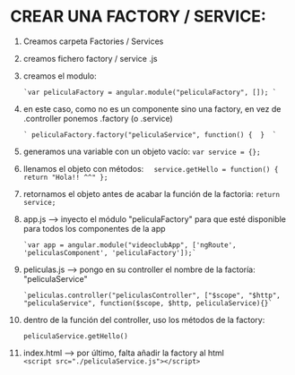 
 # CREAR UNA FACTORY / SERVICE:

 1) Creamos carpeta Factories / Services
 2) creamos fichero factory / service .js 
 3) creamos el modulo: 

        `var peliculaFactory = angular.module("peliculaFactory", []); `

 4) en este caso, como no es un componente sino una factory, en vez de .controller ponemos .factory (o .service) 
   
        ` peliculaFactory.factory("peliculaService", function() {  }  `

 5) generamos una variable con un objeto vacío: 
        ` var service = {};  `

 6) llenamos el objeto con métodos:
      `  service.getHello = function() {
          return "Hola!! ^^"
           };`

 7) retornamos el objeto antes de acabar la función de la factoria: 
        `return service; `

 8) app.js --> inyecto el módulo "peliculaFactory" para que esté disponible para todos los componentes de la app

        `var app = angular.module("videoclubApp", ['ngRoute', 'peliculasComponent', 'peliculaFactory']);` 

 9) peliculas.js -->  pongo en su controller el nombre de la factoría: "peliculaService"

        `peliculas.controller("peliculasController", ["$scope", "$http", "peliculaService", function($scope, $http, peliculaService){}`

 10) dentro de la función del controller, uso los métodos de la factory:

        `peliculaService.getHello()` 
 
 11) index.html --> por último, falta añadir la factory al html   
        `<script src="./peliculaService.js"></script>`